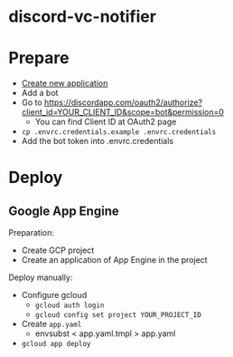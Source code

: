 discord-vc-notifier
===================

# Prepare

* [Create new application](https://discordapp.com/developers/applications/)
* Add a bot
* Go to https://discordapp.com/oauth2/authorize?client_id=YOUR_CLIENT_ID&scope=bot&permission=0
  * You can find Client ID at OAuth2 page
* `cp .envrc.credentials.example .envrc.credentials`
* Add the bot token into .envrc.credentials

# Deploy

## Google App Engine

Preparation:

* Create GCP project
* Create an application of App Engine in the project

Deploy manually:

* Configure gcloud
  * `gcloud auth login`
  * `gcloud config set project YOUR_PROJECT_ID`
* Create `app.yaml`
  * envsubst < app.yaml.tmpl > app.yaml
* `gcloud app deploy`

